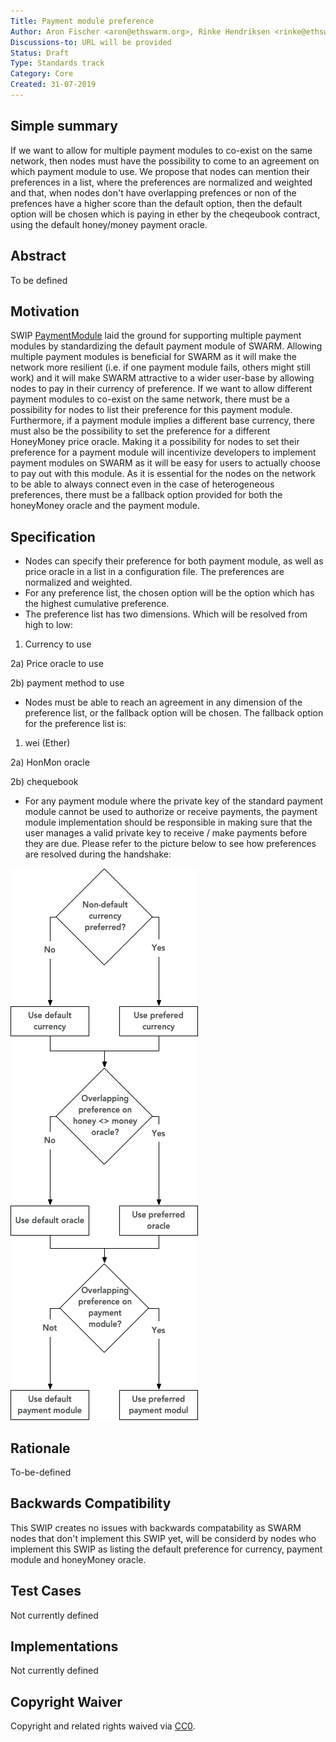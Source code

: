 ```yaml
---
Title: Payment module preference
Author: Aron Fischer <aron@ethswarm.org>, Rinke Hendriksen <rinke@ethswarm.org>, Vojtech Simetka <vojtech@iovlabs.org>
Discussions-to: URL will be provided
Status: Draft
Type: Standards track
Category: Core
Created: 31-07-2019
---
```


## Simple summary
If we want to allow for multiple payment modules to co-exist on the same network, then nodes must have the possibility to come to an agreement on which payment module to use. We propose that nodes can mention their preferences in a list, where the preferences are normalized and weighted and that, when nodes don't have overlapping prefences or non of the prefences have a higher score than the default option, then the default option will be chosen which is paying in ether by the cheqeubook contract, using the default honey/money payment oracle.
## Abstract 
To be defined
## Motivation
SWIP [PaymentModule](https://github.com/Eknir/SWIPs/edit/master/SWIPs/swip-3.md) laid the ground for supporting multiple payment modules by standardizing the default payment module of SWARM. Allowing multiple payment modules is beneficial for SWARM as it will make the network more resilient (i.e. if one payment module fails, others might still work) and it will make SWARM attractive to a wider user-base by allowing nodes to pay in their currency of preference. If we want to allow different payment modules to co-exist on the same network, there must be a possibility for nodes to list their preference for this payment module. Furthermore, if a payment module implies a different base currency, there must also be the possibility to set the preference for a different HoneyMoney price oracle. Making it a possibility for nodes to set their preference for a payment module will incentivize developers to implement payment modules on SWARM as it will be easy for users to actually choose to pay out with this module. As it is essential for the nodes on the network to be able to always connect even in the case of heterogeneous preferences, there must be a fallback option provided for both the honeyMoney oracle and the payment module. 
## Specification
- Nodes can specify their preference for both payment module, as well as price oracle in a list in a configuration file. The preferences are normalized and weighted.
- For any preference list, the chosen option will be the option which has the highest cumulative preference.
- The preference list has two dimensions. Which will be resolved from high to low:
1) Currency to use

2a) Price oracle to use

2b) payment method to use

- Nodes must be able to reach an agreement in any dimension of the preference list, or the fallback option will be chosen.
The fallback option for the preference list is:

1) wei (Ether)

2a) HonMon oracle <SWIP reference>

2b) chequebook <SWIP reference>
  
- For any payment module where the private key of the standard payment module cannot be used to authorize or receive payments, the payment module implementation should be responsible in making sure that the user manages a valid private key to receive / make payments before they are due. 
Please refer to the picture below to see how preferences are resolved during the handshake:

![Handshake.png](./../assets/Handshake.png)

## Rationale
To-be-defined
## Backwards Compatibility
This SWIP creates no issues with backwards compatability as SWARM nodes that don't implement this SWIP yet, will be considerd by nodes who implement this SWIP as listing the default preference for currency, payment module and honeyMoney oracle.  
## Test Cases
Not currently defined

## Implementations 
Not currently defined

## Copyright Waiver
Copyright and related rights waived via [CC0](https://creativecommons.org/publicdomain/zero/1.0/).
